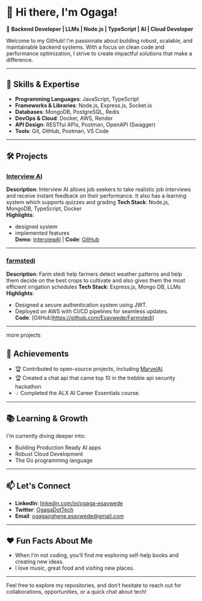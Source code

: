 # 👋 Hi there, I'm Ogaga!

🎯 **Backend Developer | LLMs | Node.js | TypeScript | AI | Cloud Developer**

Welcome to my GitHub! I'm passionate about building robust, scalable, and maintainable backend systems. With a focus on clean code and performance optimization, I strive to create impactful solutions that make a difference.

---

## 🚀 Skills & Expertise

- **Programming Languages**: JavaScript, TypeScript
- **Frameworks & Libraries**: Node.js, Express.js, Socket.io
- **Databases**: MongoDB, PostgreSQL, Redis
- **DevOps & Cloud**: Docker, AWS, Render
- **API Design**: RESTful APIs, Postman, OpenAPI (Swagger)
- **Tools**: Git, GitHub, Postman, VS Code

---

## 🛠️ Projects

### [Interview AI](https://github.com/yourusername/project1)
**Description**: Interview AI allows job seekers to take realistic job interviews and receive instant feedback on their performance. It also has a learning system which supports quizzes and grading
**Tech Stack**: Node.js, MongoDB, TypeScript, Docker  
**Highlights**:
- designed system
- implemented features  
**Demo**: [InterviewAI](https://interviewaiafrotech.netlify.app/) | **Code**: [GitHub](https://github.com/Esavwede/INTERVIEW_AI)

---

### [farmstedi](https://github.com/yourusername/project2)
**Description**: Farm stedi help farmers detect weather patterns and help them decide on the best crops to cultivate and also gives them the most efficient irrigation schedules
**Tech Stack**: Express.js, Mongo DB, LLMs  
**Highlights**:
- Designed a secure authentication system using JWT.
- Deployed on AWS with CI/CD pipelines for seamless updates.  
**Code**: [GitHub]https://github.com/Esavwede/Farmstedi)

---
more projects 

## 🌟 Achievements

- 🏆 Contributed to open-source projects, including [MarvelAI](https://github.com/marvelai-org/marvel-platform).
- 🏆   Created a chat api that came top 10 in the trebble api security hackathon 
- 💡 Completed the ALX AI Career Essentials course.

---

## 📚 Learning & Growth

I'm currently diving deeper into:
- Building Production Ready AI apps 
- Robust Cloud Development
- The Go programming language

---

## 📫 Let's Connect

- **LinkedIn**: [linkedin.com/in/ogaga-esavwede](https://www.linkedin.com/in/ogaga-esavwede-68a09a18a)
- **Twitter**: [OgagaDotTech](https://x.com/ogagaDotTech)
- **Email**: ogagaoghene.esavwede@gmail.com

---

## ❤️ Fun Facts About Me

- When I'm not coding, you’ll find me exploring self-help books and creating new ideas.
- I love music, great food and visiting new places.
---

Feel free to explore my repositories, and don’t hesitate to reach out for collaborations, opportunities, or a quick chat about tech!
